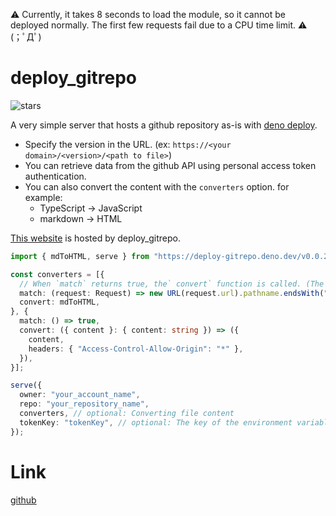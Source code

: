 ⚠️ Currently, it takes 8 seconds to load the module, so it cannot be deployed
normally. The first few requests fail due to a CPU time limit. ⚠️ (；ﾟДﾟ)

# deploy_gitrepo

![stars](https://img.shields.io/github/stars/ayame113/deploy_gitrepo?style=social)

A very simple server that hosts a github repository as-is with
[deno deploy](https://deno.com/deploy).

- Specify the version in the URL. (ex:
  `https://<your domain>/<version>/<path to file>`)
- You can retrieve data from the github API using personal access token
  authentication.
- You can also convert the content with the `converters` option. for example:
  - TypeScript -> JavaScript
  - markdown -> HTML

[This website](https://deploy-gitrepo.deno.dev/v0.0.2/README.md) is hosted by
deploy_gitrepo.

```ts
import { mdToHTML, serve } from "https://deploy-gitrepo.deno.dev/v0.0.2/mod.ts";

const converters = [{
  // When `match` returns true, the` convert` function is called. (The first matching converter will be used.)
  match: (request: Request) => new URL(request.url).pathname.endsWith(".md"),
  convert: mdToHTML,
}, {
  match: () => true,
  convert: ({ content }: { content: string }) => ({
    content,
    headers: { "Access-Control-Allow-Origin": "*" },
  }),
}];

serve({
  owner: "your_account_name",
  repo: "your_repository_name",
  converters, // optional: Converting file content
  tokenKey: "tokenKey", // optional: The key of the environment variable that stores the personal access token of github
});
```

# Link

[github](https://github.com/ayame113/deploy_gitrepo)

